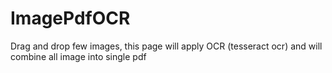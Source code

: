 # ImagePdfOCR

Drag and drop few images, 
this page will apply OCR (tesseract ocr) and will combine all image into single pdf 
